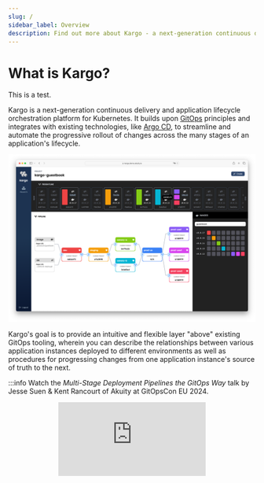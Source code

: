 ```yaml
---
slug: /
sidebar_label: Overview
description: Find out more about Kargo - a next-generation continuous delivery and application lifecycle orchestration platform for Kubernetes
---
```


# What is Kargo?

This is a test.

Kargo is a next-generation continuous delivery and application lifecycle
orchestration platform for Kubernetes. It builds upon
[GitOps](https://opengitops.dev/) principles and integrates with existing
technologies, like [Argo CD](https://argoproj.github.io/cd/), to streamline and
automate the progressive rollout of changes across the many stages of an
application's lifecycle.

![Screenshot](../static/img/screenshot.png)

Kargo's goal is to provide an intuitive and flexible layer "above" existing GitOps tooling, wherein you can describe the relationships between various application instances deployed to different environments as well as procedures for progressing changes from one application instance's source of truth to the next.

:::info
Watch the *Multi-Stage Deployment Pipelines the GitOps Way* talk by Jesse Suen & Kent Rancourt of Akuity at GitOpsCon EU 2024.

<center>
<div style={{position: "relative", width: "100%", "padding-top": "56.25%"}}>
  <iframe style={{position: "absolute", top: 0, left: 0, width: "100%", height: "100%"}} src="https://www.youtube.com/embed/0B_JODxyK0w" title="Kargo - Multi-Stage Deployment Pipelines using GitOps - Jesse Suen / Kent Rancourt" frameborder="0" allow="accelerometer; autoplay; clipboard-write; encrypted-media; gyroscope; picture-in-picture; web-share" referrerpolicy="strict-origin-when-cross-origin" allowfullscreen/>
</div>
</center>
:::

:::caution
Kargo is undergoing active development and everyone is invited to [join us](https://github.com/akuity/kargo) in the journey to a GA release (`v1.0.0`)! Please expect breaking changes between pre-GA releases (`v0.x.x`).
:::

:::info
Join the Akuity Community [Discord server](https://discord.gg/dHJBZw6ewT)!
:::

## Next Steps

To learn more about Kargo, consider checking out our
[concepts doc](./concepts) or get hands-on right away with our
[quickstart](./quickstart)!
